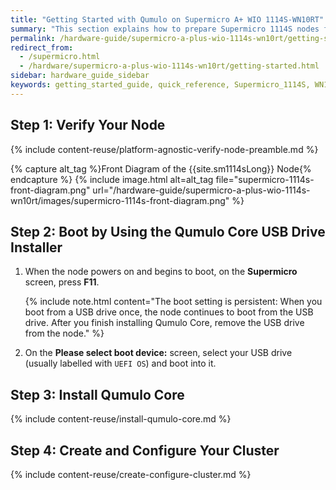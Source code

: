 ```yaml
---
title: "Getting Started with Qumulo on Supermicro A+ WIO 1114S-WN10RT"
summary: "This section explains how to prepare Supermicro 1114S nodes for creating a Qumulo Core cluster."
permalink: /hardware-guide/supermicro-a-plus-wio-1114s-wn10rt/getting-started.html
redirect_from:
  - /supermicro.html
  - /hardware/supermicro-a-plus-wio-1114s-wn10rt/getting-started.html
sidebar: hardware_guide_sidebar
keywords: getting_started_guide, quick_reference, Supermicro_1114S, WN10RT, verify_node, field_verification_tool, FVT
---
```


## Step 1: Verify Your Node

{% include content-reuse/platform-agnostic-verify-node-preamble.md %}

   {% capture alt_tag %}Front Diagram of the {{site.sm1114sLong}} Node{% endcapture %}
   {% include image.html alt=alt_tag file="supermicro-1114s-front-diagram.png" url="/hardware-guide/supermicro-a-plus-wio-1114s-wn10rt/images/supermicro-1114s-front-diagram.png" %}


## Step 2: Boot by Using the Qumulo Core USB Drive Installer

1. When the node powers on and begins to boot, on the **Supermicro** screen, press **F11**.

   {% include note.html content="The boot setting is persistent: When you boot from a USB drive once, the node continues to boot from the USB drive. After you finish installing Qumulo Core, remove the USB drive from the node." %}

1. On the **Please select boot device:** screen, select your USB drive (usually labelled with `UEFI OS`) and boot into it.


## Step 3: Install Qumulo Core

{% include content-reuse/install-qumulo-core.md %}
   

## Step 4: Create and Configure Your Cluster

{% include content-reuse/create-configure-cluster.md %}
